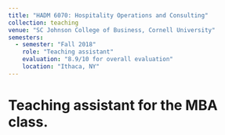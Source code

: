 ```yaml
---
title: "HADM 6070: Hospitality Operations and Consulting"
collection: teaching
venue: "SC Johnson College of Business, Cornell University"
semesters:
  - semester: "Fall 2018"
    role: "Teaching assistant"
    evaluation: "8.9/10 for overall evaluation"
    location: "Ithaca, NY"
---
```

Teaching assistant for the MBA class.
======

